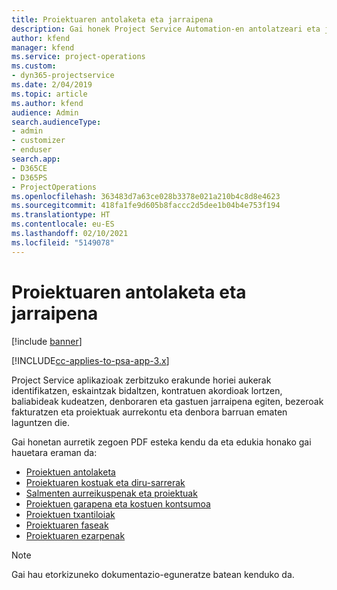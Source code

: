 ```yaml
---
title: Proiektuaren antolaketa eta jarraipena
description: Gai honek Project Service Automation-en antolatzeari eta jarraipena egiteari buruzko informazioa lortzeko esteka eskaintzen du.
author: kfend
manager: kfend
ms.service: project-operations
ms.custom:
- dyn365-projectservice
ms.date: 2/04/2019
ms.topic: article
ms.author: kfend
audience: Admin
search.audienceType:
- admin
- customizer
- enduser
search.app:
- D365CE
- D365PS
- ProjectOperations
ms.openlocfilehash: 363483d7a63ce028b3378e021a210b4c8d8e4623
ms.sourcegitcommit: 418fa1fe9d605b8faccc2d5dee1b04b4e753f194
ms.translationtype: HT
ms.contentlocale: eu-ES
ms.lasthandoff: 02/10/2021
ms.locfileid: "5149078"
---
```

# <a name="project-planning-and-tracking"></a>Proiektuaren antolaketa eta jarraipena

[!include [banner](../../includes/psa-now-project-operations.md)]

[!INCLUDE[cc-applies-to-psa-app-3.x](../../includes/cc-applies-to-psa-app-3x.md)]

Project Service aplikazioak zerbitzuko erakunde horiei aukerak identifikatzen, eskaintzak bidaltzen, kontratuen akordioak lortzen, baliabideak kudeatzen, denboraren eta gastuen jarraipena egiten, bezeroak fakturatzen eta proiektuak aurrekontu eta denbora barruan ematen laguntzen die. 

Gai honetan aurretik zegoen PDF esteka kendu da eta edukia honako gai hauetara eraman da:

- [Proiektuen antolaketa](../project-creating.md)
- [Proiektuaren kostuak eta diru-sarrerak](../project-estimating.md)
- [Salmenten aurreikuspenak eta proiektuak](../project-leveraging.md)
- [Proiektuen garapena eta kostuen kontsumoa](../project-tracking.md)
- [Proiektuen txantiloiak](../project-templates.md)
- [Proiektuaren faseak](../project-stages.md)
- [Proiektuaren ezarpenak](../project-settings.md)

> [!NOTE]
> Gai hau etorkizuneko dokumentazio-eguneratze batean kenduko da. 
